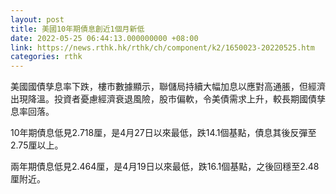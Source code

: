 ```yaml
---
layout: post
title: 美國10年期債息創近1個月新低
date: 2022-05-25 06:44:13.000000000 +08:00
link: https://news.rthk.hk/rthk/ch/component/k2/1650023-20220525.htm
categories: rthk
---
```


美國國債孳息率下跌，樓市數據顯示，聯儲局持續大幅加息以應對高通脹，但經濟出現降溫。投資者憂慮經濟衰退風險，股市偏軟，令美債需求上升，較長期國債孳息率回落。

10年期債息低見2.718厘，是4月27日以來最低，跌14.1個基點，債息其後反彈至2.75厘以上。

兩年期債息低見2.464厘，是4月19日以來最低，跌16.1個基點，之後回穩至2.48厘附近。
